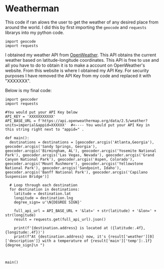 # Weatherman

This code if ran alows the user to get the weather of any desired place from around the world. I did this by first importing the `geocode` and `requests` librarys into my python code. 

```
import geocode
import requests
```

I obtained my weather API from [OpenWeather](https://openweathermap.org/). This API obtains the current weather based on latitude-longitude coordinates. This API is free to use and all you have to do to obtain it is to make a account on OpenWeather's website. From this website is where I obtained my API Key. For security purposes I have removed the API Key from my code and replaced it with "XXXXXXX".

Below is my final code:

```
import geocoder
import requests

#You would put your API Key below
API_KEY = 'XXXXXXXXXXX'
API_BASE_URL = f'https://api.openweathermap.org/data/2.5/weather?units=imperial&appid=XXXXXX'  #<---- You would put your API Key in this string right next to "appid=" .

def main():
  destinations = destinations = [geocoder.arcgis('Atlanta,Georgia'), geocoder.arcgis('Sandy Springs, Georgia'),  geocoder.arcgis('Birmingham, AL'), geocoder.arcgis('Yosemite National Park'), geocoder.arcgis('Las Vegas, Nevada'), geocoder.arcgis('Grand Canyon National Park'), geocoder.arcgis('Aspen, Colorado'), geocoder.arcgis('Mount Rushmore'), geocoder.arcgis('Yellowstone National Park'), geocoder.arcgis('Sandpoint, Idaho'), geocoder.arcgis('Banff National Park'), geocoder.arcgis('Capilano Suspension Bridge')]

  # Loop through each destination
  for destination in destinations:
    latitude = destination.lat
    longitude = destination.lng
    degree_sign= u'\N{DEGREE SIGN}'
    
    full_api_url = API_BASE_URL + '&lat=' + str(latitude) + '&lon=' + str(longitude)
    result = requests.get(full_api_url).json()
   
    print(f'{destination.address} is located at ({latitude:.4f}, {longitude:.4f})')
    print(f"At {destination.address} now, it's {result['weather'][0]['description']} with a temperature of {result['main']['temp']:.1f}{degree_sign}\n ")
    
    

main()
```


